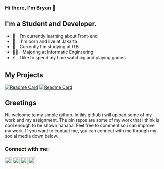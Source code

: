 

### Hi there, I'm Bryan 👋

## I'm a Student and Developer.

- 🌱 I’m currently learning about Front-end
- 📍  I'm born and live at Jakarta 
- 🏫 Currently I'm studying at ITB 
- 👨‍💻 Majoring at Informatic Engineering
- ⚡ I like to spend my time watching and playing games 

## My Projects
[![Readme Card](https://github-readme-stats.vercel.app/api/pin/?username=bryanrinaldoo&repo=Twice-Website&theme=calm)](https://github.com/bryanrinaldoo/Twice-Website)
[![Readme Card](https://github-readme-stats.vercel.app/api/pin/?username=bryanrinaldoo&repo=Bookshelf-WebApp&theme=calm)](https://github.com/bryanrinaldoo/Bookshelf-WebApp)

## Greetings
Hi, welcome to my simple github. In this github i will upload some of my work and my assignment. The pin repos are some of my work that i think is cool enough to be shown hahaha. 
Feel free to comment so i can improve my work. If you want to contact me, you can connect with me through my social media down below. 
### Connect with me:
[<img align="left" alt="codeSTACKr | LinkedIn" width="22px" src="https://cdn.jsdelivr.net/npm/simple-icons@v3/icons/linkedin.svg" />][linkedin]
[<img align="left" alt="codeSTACKr | Instagram" width="22px" src="https://cdn.jsdelivr.net/npm/simple-icons@v3/icons/instagram.svg" />][instagram]
[<img align="left" alt="codeSTACKr | Twitter" width="22px" src="https://cdn.jsdelivr.net/npm/simple-icons@v3/icons/twitter.svg" />][twitter]
[<img align="left" alt="codeSTACKr | YouTube" width="22px" src="https://cdn.jsdelivr.net/npm/simple-icons@v3/icons/facebook.svg" />][facebook]


<br />


<br />

[twitter]: https://twitter.com/bryanrinaldoo
[facebook]: https://www.facebook.com/bryanrinaldoo
[instagram]: https://www.instagram.com/bryanrinaldoo/
[linkedin]: https://www.linkedin.com/in/bryanrinaldoo/
